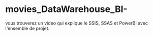 # movies_DataWarehouse_BI-
 vous trouverez un video qui explique le SSIS, SSAS et PowerBI avec l'ensemble de projet.
